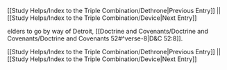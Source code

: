 [[Study Helps/Index to the Triple Combination/Dethrone|Previous Entry]]  ||  [[Study Helps/Index to the Triple Combination/Device|Next Entry]]

 elders to go by way of Detroit, [[Doctrine and Covenants/Doctrine and Covenants/Doctrine and Covenants 52#^verse-8|D&C 52:8]].

[[Study Helps/Index to the Triple Combination/Dethrone|Previous Entry]]  ||  [[Study Helps/Index to the Triple Combination/Device|Next Entry]]